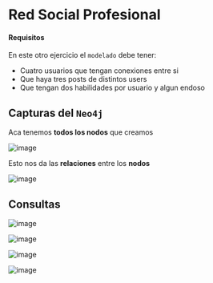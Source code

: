 # Red Social Profesional

#### Requisitos
En este otro ejercicio el ``modelado`` debe tener:
- Cuatro usuarios que tengan conexiones entre si
- Que haya tres posts de distintos users
- Que tengan dos habilidades por usuario y algun endoso

## Capturas del ``Neo4j``

Aca tenemos **todos los nodos** que creamos

![image](https://github.com/user-attachments/assets/b030e3dc-abcf-4788-b1f5-23d78d522e55)

Esto nos da las **relaciones** entre los **nodos**

![image](https://github.com/user-attachments/assets/51c0fdda-0d16-42e2-b804-c7c95f723cd6)


## Consultas
![image](https://github.com/user-attachments/assets/75e7fc34-772d-4bac-9fce-19f0ea21b13e)

![image](https://github.com/user-attachments/assets/06f36335-f6d9-48fc-9272-d6c4899d9ecb)

![image](https://github.com/user-attachments/assets/9744bd73-4f02-4a66-98ef-a3526e06e596)

![image](https://github.com/user-attachments/assets/dd9f812a-986e-4402-9a93-0909c73ef2c4)

